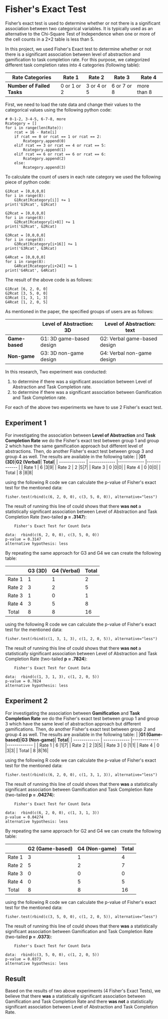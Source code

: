 # Fisher's Exact Test
Fisher’s exact test is used to determine whether or not there is a significant association between two categorical variables. It is typically used as an alternative to the Chi-Square Test of Independence when one or more of the cell counts in a 2×2 table is less than 5. 

In this project, we used Fisher's Exact test to determine whether or not there is a significant association between level of abstraction and gamification to task completion rate.
For this purpose, we categorized different task completion rates into 4 categories (following table):


|**Rate Categories**|Rate 1|Rate 2|Rate 3|Rate 4|
| ------------- | ------------- | ------------- | ------------- |------------- |
|**Number of Failed Tasks**| 0 or 1 or 2 |3 or 4 or 5|6 or 7 or 8| more than 8|

First, we need to load the rate data and change their values to the categorical values using the following python code:

```
# 0-1-2, 3-4-5, 6-7-8, more
Rcategory = []
for i in range(len(Rate)):
    rcat = 16 - Rate[i]
    if rcat == 0 or rcat == 1 or rcat == 2:
        Rcategory.append(0)
    elif rcat == 3 or rcat == 4 or rcat == 5:
        Rcategory.append(1)
    elif rcat == 6 or rcat == 6 or rcat == 6:
        Rcategory.append(2)
    else:
        Rcategory.append(3)
```

To calculate the count of users in each rate category we used the following piece of python code:

```
G1Rcat = [0,0,0,0]
for i in range(8):
    G1Rcat[Rcategory[i]] += 1
print('G1Rcat', G1Rcat)

G2Rcat = [0,0,0,0]
for i in range(8):
    G2Rcat[Rcategory[i+8]] += 1
print('G2Rcat', G2Rcat)

G3Rcat = [0,0,0,0]
for i in range(8):
    G3Rcat[Rcategory[i+16]] += 1
print('G3Rcat', G3Rcat)

G4Rcat = [0,0,0,0]
for i in range(8):
    G4Rcat[Rcategory[i+24]] += 1
print('G4Rcat', G4Rcat)
```
The result of the above code is as follows:
```
G1Rcat [6, 2, 0, 0]
G2Rcat [3, 5, 0, 0]
G3Rcat [1, 3, 1, 3]
G4Rcat [1, 2, 0, 5]
```

As mentioned in the paper, the specified groups of users are as follows:

|     |**Level of Abstraction: 3D**|**Level of Abstraction: text**|
| ------------- | ------------- | ------------- |
|**Game-based**| G1: 3D game-based design |G2: Verbal game-based design|
|**Non-game**| G3: 3D non-game design |G4: Verbal non-game design|

In this research, Two experiment was conducted:
1) to determine if there was a significant association between Level of Abstraction and Task Completion rate.
2) to determine if there was a significant association between Gamification and Task Completion rate.

For each of the above two experiments we have to use 2 Fisher's exact test.

## Experiment 1
For investigating the association between **Level of Abstraction** and **Task Completion Rate** we do the Fisher's exact test between group 1 and group 2 which have the same gamification approach but different level of abstractions. Then, do another Fisher's exact test between group 3 and group 4 as well. The results are available in the following table:
|   |**G1 (3D)**|**G2 (Verbal)**| **Total**|
| ------------- | ------------- |------------- |------------- |
| Rate 1 | 6 |3|9|
| Rate 2 | 2 |5|7|
| Rate 3 | 0 |0|0|
| Rate 4 | 0 |0|0|
| Total  | 8 |8|8|

using the following R code we can calculate the p-value of Fisher's exact test for the mentioned data:

```
fisher.test(rbind(c(6, 2, 0, 0), c(3, 5, 0, 0)), alternative="less")
```

The result of running this line of could shows that there **was not** a statistically significant association between Level of Abstraction and Task Completion Rate (two-tailed **p = .3147**):  

```
	Fisher's Exact Test for Count Data

data:  rbind(c(6, 2, 0, 0), c(3, 5, 0, 0))
p-value = 0.3147
alternative hypothesis: less
```

By repeating the same approach for G3 and G4 we can create the following table:

|   |**G3 (3D)**|**G4 (Verbal)**| **Total**|
| ------------- | ------------- |------------- |------------- |
| Rate 1 | 1 |1|2|
| Rate 2 | 3 |2|5|
| Rate 3 | 1 |0|1|
| Rate 4 | 3 |5|8|
| Total  | 8 |8|16|

using the following R code we can calculate the p-value of Fisher's exact test for the mentioned data:

```
fisher.test(rbind(c(1, 3, 1, 3), c(1, 2, 0, 5)), alternative="less")
```

The result of running this line of could shows that there **was not** a statistically significant association between Level of Abstraction and Task Completion Rate (two-tailed **p = .7824**):  

```
	Fisher's Exact Test for Count Data

data:  rbind(c(1, 3, 1, 3), c(1, 2, 0, 5))
p-value = 0.7824
alternative hypothesis: less
```

## Experiment 2
For investigating the association between **Gamification** and **Task Completion Rate** we do the Fisher's exact test between group 1 and group 3 which have the same level of abstraction approach but different gamifications. Then, do another Fisher's exact test between group 2 and group 4 as well. The results are available in the following table:
|   |**G1 (Game-based)**|**G3 (Non-game)**| **Total**|
| ------------- | ------------- |------------- |------------- |
| Rate 1 | 6 |1|7|
| Rate 2 | 2 |3|5|
| Rate 3 | 0 |1|1|
| Rate 4 | 0 |3|3|
| Total  | 8 |8|16|

using the following R code we can calculate the p-value of Fisher's exact test for the mentioned data:

```
fisher.test(rbind(c(6, 2, 0, 0), c(1, 3, 1, 3)), alternative="less")
```

The result of running this line of could shows that there **was** a statistically significant association between Gamification and Task Completion Rate (two-tailed **p = .04274**):  

```
	Fisher's Exact Test for Count Data

data:  rbind(c(6, 2, 0, 0), c(1, 3, 1, 3))
p-value = 0.04274
alternative hypothesis: less
```

By repeating the same approach for G2 and G4 we can create the following table:

|   |**G2 (Game-based)**|**G4 (Non-game)**| **Total**|
| ------------- | ------------- |------------- |------------- |
| Rate 1 | 3 |1|4|
| Rate 2 | 5 |2|7|
| Rate 3 | 0 |0|0|
| Rate 4 | 0 |5|5|
| Total  | 8 |8|16|

using the following R code we can calculate the p-value of Fisher's exact test for the mentioned data:

```
fisher.test(rbind(c(3, 5, 0, 0), c(1, 2, 0, 5)), alternative="less")
```

The result of running this line of could shows that there **was** a statistically significant association between Gamification and Task Completion Rate (two-tailed **p = .0373**):  

```
	Fisher's Exact Test for Count Data

data:  rbind(c(3, 5, 0, 0), c(1, 2, 0, 5))
p-value = 0.0373
alternative hypothesis: less
```

## Result
Based on the results of two above experiments (4 Fisher's Exact Tests), we believe that there **was** a statistically significant association between Gamification and Task Completion Rate and there **was not** a statistically significant association between Level of Abstraction and Task Completion Rate.
